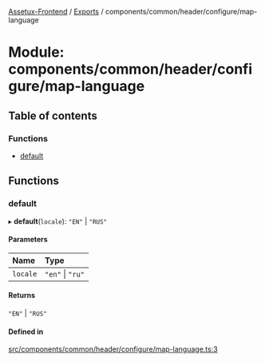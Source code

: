 [Assetux-Frontend](../README.md) / [Exports](../modules.md) / components/common/header/configure/map-language

# Module: components/common/header/configure/map-language

## Table of contents

### Functions

- [default](components_common_header_configure_map_language.md#default)

## Functions

### default

▸ **default**(`locale`): ``"EN"`` \| ``"RUS"``

#### Parameters

| Name | Type |
| :------ | :------ |
| `locale` | ``"en"`` \| ``"ru"`` |

#### Returns

``"EN"`` \| ``"RUS"``

#### Defined in

[src/components/common/header/configure/map-language.ts:3](https://github.com/ASSETUX/frontend/blob/9a68660/src/components/common/header/configure/map-language.ts#L3)

